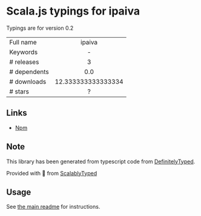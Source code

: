 
# Scala.js typings for ipaiva

Typings are for version 0.2



|                    |                 |
| ------------------ | :-------------: |
| Full name          | ipaiva |
| Keywords           | - |
| # releases         | 3 |
| # dependents       | 0.0 |
| # downloads        | 12.333333333333334 |
| # stars            | ? |

## Links
- [Npm](https://www.npmjs.com/package/ipaiva)
    


## Note
This library has been generated from typescript code from [DefinitelyTyped](https://definitelytyped.org).

Provided with :purple_heart: from [ScalablyTyped](https://github.com/oyvindberg/ScalablyTyped)

## Usage
See [the main readme](../../readme.md) for instructions.


